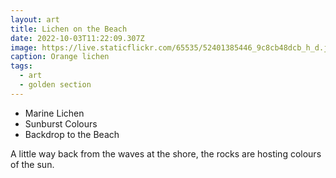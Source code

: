 ```yaml
---
layout: art
title: Lichen on the Beach
date: 2022-10-03T11:22:09.307Z
image: https://live.staticflickr.com/65535/52401385446_9c8cb48dcb_h_d.jpg
caption: Orange lichen
tags:
  - art
  - golden section
---
```

* Marine Lichen
* Sunburst Colours
* Backdrop to the Beach

A little way back from the waves at the shore, the rocks are hosting colours of the sun. 